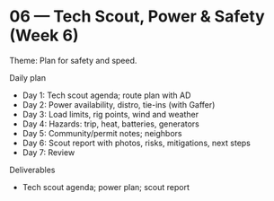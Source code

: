 # 06 — Tech Scout, Power & Safety (Week 6)

Theme: Plan for safety and speed.

Daily plan
- Day 1: Tech scout agenda; route plan with AD
- Day 2: Power availability, distro, tie-ins (with Gaffer)
- Day 3: Load limits, rig points, wind and weather
- Day 4: Hazards: trip, heat, batteries, generators
- Day 5: Community/permit notes; neighbors
- Day 6: Scout report with photos, risks, mitigations, next steps
- Day 7: Review

Deliverables
- Tech scout agenda; power plan; scout report
